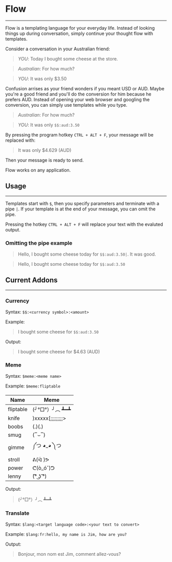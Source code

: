 # Flow
---

Flow is a templating language for your everyday life. Instead of looking things up during conversation, simply continue
your thought flow with templates.

Consider a conversation in your Australian friend:

> *YOU*: Today I bought some cheese at the store.

> *Australian*: For how much?

> *YOU*: It was only $3.50

Confusion arrises as your friend wonders if you meant USD or AUD.
Maybe you're a good friend and you'll do the conversion for him because he prefers AUD.
Instead of opening your web browser and googling the conversion, you can simply use templates while you type.

> *Australian*: For how much?

> *YOU*: It was only `$$:aud:3.50`

By pressing the program hotkey `CTRL + ALT + F`, your message will be replaced with:

> It was only $4.629 (AUD)

Then your message is ready to send.

Flow works on any application.


## Usage
---

Templates start with `$`, then you specify parameters and terminate with a pipe `|`. If your template is at
the end of your message, you can omit the pipe.

Pressing the hotkey `CTRL + ALT + F` will replace your text with the evaluted output.

### Omitting the pipe example
> Hello, I bought some cheese today for `$$:aud:3.50|`. It was good.

> Hello, I bought some cheese today for `$$:aud:3.50`


## Current Addons
---

### Currency

Syntax:
`$$:<currency symbol>:<amount>`

Example:
> I bought some cheese for `$$:aud:3.50`

Output:
> I bought some cheese for $4.63 (AUD)

### Meme
Syntax:
`$meme:<meme name>`

Example: 
`$meme:fliptable`

####
| Name      | Meme              |
|-----------|-------------------|
| fliptable | (╯°□°）╯︵ ┻━┻    |
| knife     | )xxxxx[;;;;;;;;;> |
| boobs     | (.)(.)            |
| smug      | (‾⌣‾)             |
| gimme     | ༼つ ◕_◕ ༽つ       |
| stroll    | ᕕ(ᐛ )ᕗ            |
| power     | ᕦ(ò_óˇ)ᕤ          |
| lenny     | (͡° ͜ʖ ͡°)           |

Output:
> (╯°□°）╯︵ ┻━┻

### Translate
Syntax: 
`$lang:<target language code>:<your text to convert>`

Example: 
`$lang:fr:hello, my name is Jim, how are you?`

Output: 
> Bonjour, mon nom est Jim, comment allez-vous?

